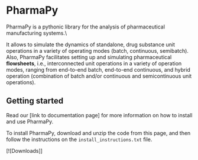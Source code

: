 # PharmaPy

PharmaPy is a pythonic library for the analysis of pharmaceutical manufacturing systems.\

It allows to simulate the dynamics of standalone, drug substance unit operations in a variety of operating modes (batch, continuous, semibatch). Also, PharmaPy facilitates setting up and simulating pharmaceutical **flowsheets**, i.e., interconnected unit operations in a variety of operation modes, ranging from end-to-end batch, end-to-end continuous, and hybrid operation (combination of batch and/or continuous and semicontinuous unit operations).

## Getting started
Read our [link to documentation page] for more information on how to install and use PharmaPy.

To install PharmaPy, download and unzip the code from this page, and then follow the instructions on the `install_instructions.txt` file.

<!-- BEGIN Status badges -->
[![Downloads]]
<!-- END Status badges -->
